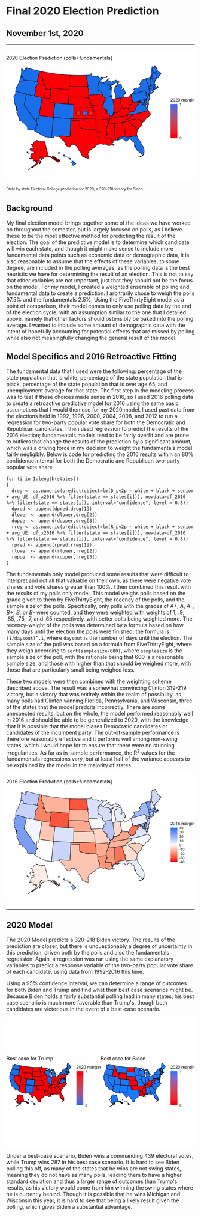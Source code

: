 # Final 2020 Election Prediction
## November 1st, 2020

---

![](https://raw.githubusercontent.com/eric-white2021/gov1347blog/gh-pages/final/2020pred_1.png)

<sup><sub>State by state Electoral College prediction for 2020; a 320-218 victory for Biden</sup></sub>

## Background
My final election model brings together some of the ideas we have worked on throughout the semester, but is largely focused on polls, as I believe these to be the most effective method for predicting the result of the election. The goal of the predictive model is to determine which candidate will win each state, and though it might make sense to include more fundamental data points such as economic data or demographic data, it is also reasonable to assume that the effects of these variables, to some degree, are included in the polling averages, as the polling data is the best heuristic we have for determining the result of an election. This is not to say that other variables are not important, just that they should not be the focus on the model. For my model, I created a weighted ensemble of polling and fundamental data to create a prediction. I arbitrarily chose to weigh the polls 97.5% and the fundamentals 2.5%. Using the FiveThirtyEight model as a point of comparison, their model comes to only use polling data by the end of the election cycle, with an assumption similar to the one that I detailed above, namely that other factors should ostensibly be baked into the polling average. I wanted to include some amount of demographic data with the intent of hopefully accounting for potential effects that are missed by polling while also not meaningfully changing the general result of the model.

## Model Specifics and 2016 Retroactive Fitting

The fundamental data that I used were the following: percentage of the state population that is white, percentage of the state population that is black, percentage of the state population that is over age 65, and unemployment average for that state. The first step in the modeling process was to test if these choices made sense in 2016, so I used 2016 polling data to create a retroactive predictive model for 2016 using the same basic assumptions that I would then use for my 2020 model. I used past data from the elections held in 1992, 1996, 2000, 2004, 2008, and 2012 to run a regression for two-party popular vote share for both the Democratic and Republican candidates. I then used regression to predict the results of the 2016 election; fundamentals models tend to be fairly overfit and are prone to outliers that change the results of the prediction by a significant amount, which was a driving force in my decision to weight the fundamentals model fairly negligibly. Below is code for predicting the 2016 results within an 80% confidence interval for both the Democratic and Republican two-party popular vote share

```
for (i in 1:length(states))
{
  dreg <- as.numeric(predict(object=lm(D_pv2p ~ white + black + senior + avg_UE, df_x2016 %>% filter(state == states[i])), newdata=df_2016 %>% filter(state == states[i]), interval="confidence", level = 0.8))
  dpred <- append(dpred,dreg[1])
  dlower <- append(dlower,dreg[2])
  dupper <- append(dupper,dreg[3])
  rreg <- as.numeric(predict(object=lm(R_pv2p ~ white + black + senior + avg_UE, df_x2016 %>% filter(state == states[i])), newdata=df_2016 %>% filter(state == states[i]), interval="confidence", level = 0.8))
  rpred <- append(rpred,rreg[1])
  rlower <- append(rlower,rreg[2])
  rupper <- append(rupper,rreg[3])
}
```

The fundamentals only model produced some results that were difficult to interpret and not all that valuable on their own, as there were negative vote shares and vote shares greater than 100%. I then combined this result with the results of my polls only model. This model weighs polls based on the grade given to them by FiveThirtyEight, the recency of the polls, and the sample size of the polls. Specifically, only polls with the grades of *A+*, *A*, *A-*, *B+*, *B*, or *B-* were counted, and they were weighted with weights of 1, .9, .85, .75, .7, and .65 respectively, with better polls being weighted more. The recency-weight of the polls was determined by a formula based on how many days until the election the polls were finished; the formula is `(1/daysout)^.1`, where `daysout` is the number of days until the election. The sample size of the poll was based on a formula from FiveThirtyEight, where they weigh according to `sqrt(samplesize/600)`, where `samplesize` is the sample size of the poll, with the rationale being that 600 is a reasonable sample size, and those with higher than that should be weighed more, with those that are particularly small being weighed less.

These two models were then combined with the weighting scheme described above. The result was a somewhat convincing Clinton 319-219 victory, but a victory that was entirely within the realm of possibility, as many polls had Clinton winning Florida, Pennsylvania, and Wisconsin, three of the states that the model predcits incorrectly. There are some unexpected results, but on the whole, the model performed reasonably well in 2016 and should be able to be generalized to 2020, with the knowledge that it is possible that the model biases Democratic candidates or candidates of the incumbent party. The out-of-sample performance is therefore reasonably effective and it performs well among non-swing states, which I would hope for to ensure that there were no stunning irregularities. As far as in-sample performance, the R<sup>2</sup> values for the fundamentals regressions vary, but at least half of the variance appears to be explained by the model in the majority of states.

![](https://raw.githubusercontent.com/eric-white2021/gov1347blog/gh-pages/final/2016_pred.png)

---

## 2020 Model

The 2020 Model predicts a 320-218 Biden victory. The results of the prediction are closer, but there is unquestionably a degree of uncertainty in this prediction, driven both by the polls and also the fundamentals regression. Again, a regression was ran using the same explanatory variables to predict a response variable of the two-party popular vote share of each candidate, using data from 1992-2016 this time. 


Using a 95% confidence interval, we can determine a range of outcomes for both Biden and Trump and find what their best case scenarios might be. Because Biden holds a fairly substantial polling lead in many states, his best case scenario is much more favorable than Trump's, though both candidates are victorious in the event of a best-case scenario.

![](https://raw.githubusercontent.com/eric-white2021/gov1347blog/gh-pages/final/best_cases.png)

Under a best-case scenario, Biden wins a commanding 439 electoral votes, while Trump wins 287 in his best case scenario. It is hard to see Biden pulling this off, as many of the states that he wins are not swing states, meaning they do not have as many polls, leading them to have a higher standard deviation and thus a larger range of outcomes than Trump's results, as his victory would come from him winning the swing states where he is currently behind. Though it is possible that he wins Michigan and Wisconsin this year, it is hard to see that being a likely result given the polling, which gives Biden a substantial advantage. 
